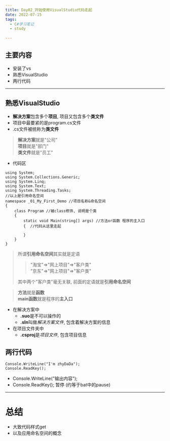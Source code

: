 ```yaml
---
title: Day02_开始使用VisualStudio代码走起
date: 2022-07-15
tags:
  - C#学习笔记
  - study
      
---
```


## 主要内容
- 安装了vs
- 熟悉VisualStudio
- 两行代码
- - -

## 熟悉VisualStudio
- **解决方案**包含多个**项目**, 项目又包含多个**类文件**
- 项目中最要紧的是program\.cs文件
- \.cs文件被统称为**类文件**
> **解决方案**就是"公司"  
> **项目**就是"部门"  
> **类文件**就是"员工"  
  
- 代码区
```
using System;
using System.Collections.Generic;
using System.Linq;
using System.Text;
using System.Threading.Tasks;
//以上是引用命名空间
namespace _01_My_First_Demo //项目名称&命名空间
{
    class Program //被class修饰, 说明是个类
    {
        static void Main(string[] args) //方法or函数 程序的主入口
        {  //代码从这里走起

        }
    }
}
```
> 所谓**引用命名空间**其实就是定语
>> "淘宝"=>"网上项目"=>"客户类"  
>> "京东"=>"网上项目"=>"客户类"
>
> 其中两个"客户类"毫无关联, 前面的定语就是**引用命名空间**

> **方法**就是**函数**  
> **main函数**就是程序的**主入口**

+ 在解决方案中
  - **\.suo**是不可以操作的
  - **\.sln**叫做*解决方案文件*, 包含着解决方案的信息  
+ 在项目文件夹中
  - **.csproj**是*项目文件*, 包含项目信息

## 两行代码
```
Console.WriteLine("I'm zhyDaDa");
Console.ReadKey();
```
- Console.WriteLine("输出内容");
- Console.ReadKey(); 暂停 (约等于bat中的pause)
- - -
# 总结
- 大致代码样式get
- 以及应用命名空间的概念